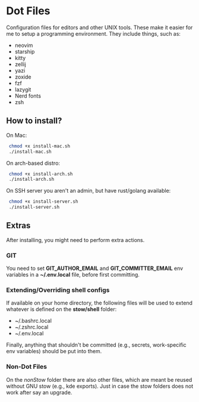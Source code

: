 # Dot Files

Configuration files for editors and other UNIX tools.
These make it easier for me to setup a programming environment.
They include things, such as:

- neovim
- starship
- kitty
- zellij
- yazi
- zoxide
- fzf
- lazygit
- Nerd fonts
- zsh

## How to install?

On Mac:

```bash
 chmod +x install-mac.sh
 ./install-mac.sh
 ```

On arch-based distro:

```bash
 chmod +x install-arch.sh
 ./install-arch.sh
 ```

On SSH server you aren't an admin, but have rust/golang available:

```bash
 chmod +x install-server.sh
 ./install-server.sh
 ```

## Extras

After installing, you might need to perform extra actions.

### GIT

You need to set **GIT_AUTHOR_EMAIL** and **GIT_COMMITTER_EMAIL** env variables in
a **~/.env.local** file, before first committing.

### Extending/Overriding shell configs

If available on your home directory, the following files will be used to
extend whatever is defined on the **stow/shell** folder:

- ~/.bashrc.local
- ~/.zshrc.local
- ~/.env.local

Finally, anything that shouldn't be committed (e.g., secrets, work-specific env variables)
should be put into them.

### Non-Dot Files

On the *nonStow* folder there are also other files, which are meant
be reused without GNU stow (e.g., kde exports). Just in case the
stow folders does not work after say an upgrade.
